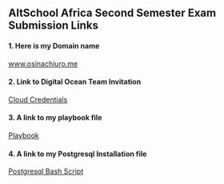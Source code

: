 ## AltSchool Africa Second Semester Exam Submission Links

#### 1. Here is my Domain name
www.osinachiuro.me

#### 2. Link to Digital Ocean Team Invitation
[Cloud Credentials](https://cloud.digitalocean.com/account/team?i=6243df&sort=created_at&sort_direction=desc)

#### 3. A link to my playbook file
[Playbook](https://github.com/Osinachi-Uro/AltSchool-Cloud-Exercises/blob/main/Second%20Semester%20Examination/book.yml)

#### 4. A link to my Postgresql Installation file
[Postgresql Bash Script](https://github.com/Osinachi-Uro/AltSchool-Cloud-Exercises/blob/main/Second%20Semester%20Examination/pgresql.sh)
